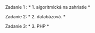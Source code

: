 Zadanie 1 : * 1. algoritmická na zahriatie * 

Zadanie 2: * 2. databázová. *

Zadanie 3: * 3. PHP * 

